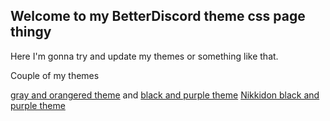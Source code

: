 ## Welcome to my BetterDiscord theme css page thingy

Here I'm gonna try and update my themes or something like that. 


Couple of my themes


[gray and orangered theme](https://striderg.github.io/gor.css) and
[black and purple theme](https://striderg.github.io/bp.css)
[Nikkidon black and purple theme](https://n1kkidon.github.io/purpleDiscord.css)
